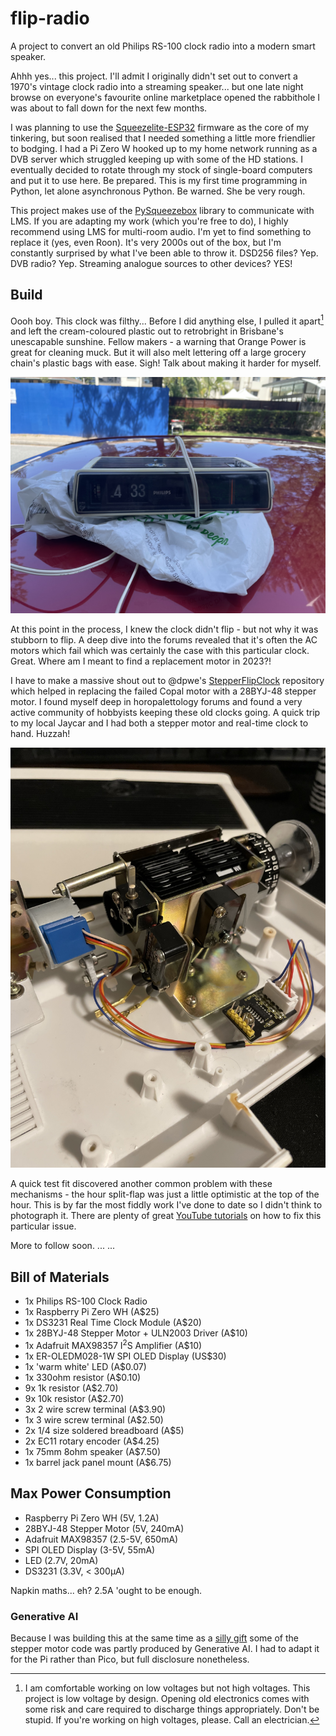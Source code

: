 # flip-radio
A project to convert an old Philips RS-100 clock radio into a modern smart speaker.

Ahhh yes... this project. I'll admit I originally didn't set out to convert a 1970's vintage clock radio into a streaming speaker... but one late night browse on everyone's favourite online marketplace opened the rabbithole I was about to fall down for the next few months. 

I was planning to use the [Squeezelite-ESP32](https://github.com/sle118/squeezelite-esp32) firmware as the core of my tinkering, but soon realised that I needed something a little more friendlier to bodging. I had a Pi Zero W hooked up to my home network running as a DVB server which struggled keeping up with some of the HD stations. I eventually decided to rotate through my stock of single-board computers and put it to use here. Be prepared. This is my first time programming in Python, let alone asynchronous Python. Be warned. She be very rough.

This project makes use of the [PySqueezebox](https://github.com/rajlaud/pysqueezebox) library to communicate with LMS. If you are adapting my work (which you're free to do), I highly recommend using LMS for multi-room audio. I'm yet to find something to replace it (yes, even Roon). It's very 2000s out of the box, but I'm constantly surprised by what I've been able to throw it. DSD256 files? Yep. DVB radio? Yep. Streaming analogue sources to other devices? YES!

## Build
Oooh boy. This clock was filthy... Before I did anything else, I pulled it apart[^1] and left the cream-coloured plastic out to retrobright in Brisbane's unescapable sunshine. Fellow makers - a warning that Orange Power is great for cleaning muck. But it will also  melt lettering off a large grocery chain's plastic bags with ease. Sigh! Talk about making it harder for myself.

![Dirty flip clock sitting atop red car](/docs/img/original-clock.jpg "Picking up the clock")

At this point in the process, I knew the clock didn't flip - but not why it was stubborn to flip. A deep dive into the forums revealed that it's often the AC motors which fail which was certainly the case with this particular clock. Great. Where am I meant to find a replacement motor in 2023?!

I have to make a massive shout out to @dpwe's [StepperFlipClock](https://github.com/dpwe/StepperFlipClock) repository which helped in replacing the failed Copal motor with a 28BYJ-48 stepper motor. I found myself deep in horopalettology forums and found a very active community of hobbyists keeping these old clocks going. A quick trip to my local Jaycar and I had both a stepper motor and real-time clock to hand. Huzzah!

![Split flap mechanism in clock body](/docs/img/initial-fit.jpg "Initial clock mechanism fit")

A quick test fit discovered another common problem with these mechanisms - the hour split-flap was just a little optimistic at the top of the hour. This is by far the most fiddly work I've done to date so I didn't think to photograph it. There are plenty of great [YouTube tutorials](https://www.youtube.com/watch?v=wzLPRFDi2xg) on how to fix this particular issue.



More to follow soon.
...
...


[^1]: I am comfortable working on low voltages but not high voltages. This project is low voltage by design. Opening old electronics comes with some risk and care required to discharge things appropriately. Don't be stupid. If you're working on high voltages, please. Call an electrician.

## Bill of Materials
- 1x Philips RS-100 Clock Radio
- 1x Raspberry Pi Zero WH (A$25)
- 1x DS3231 Real Time Clock Module (A$20)
- 1x 28BYJ-48 Stepper Motor + ULN2003 Driver (A$10)
- 1x Adafruit MAX98357 I<sup>2</sup>S Amplifier (A$10)
- 1x ER-OLEDM028-1W SPI OLED Display (US$30)
- 1x 'warm white' LED (A$0.07)
- 1x 330ohm resistor (A$0.10)
- 9x 1k resistor (A$2.70)
- 9x 10k resistor (A$2.70)
- 3x 2 wire screw terminal (A$3.90)
- 1x 3 wire screw terminal (A$2.50)
- 2x 1/4 size soldered breadboard (A$5)
- 2x EC11 rotary encoder (A$4.25)
- 1x 75mm 8ohm speaker (A$7.50)
- 1x barrel jack panel mount (A$6.75)

## Max Power Consumption
- Raspberry Pi Zero WH (5V, 1.2A)
- 28BYJ-48 Stepper Motor (5V, 240mA)
- Adafruit MAX98357 (2.5-5V, 650mA)
- SPI OLED Display (3-5V, 55mA)
- LED (2.7V, 20mA)
- DS3231 (3.3V, < 300µA)

Napkin maths... eh? 2.5A 'ought to be enough.

### Generative AI
Because I was building this at the same time as a [silly gift](https://github.com/asitwouldseem/groundhog-day/) some of the stepper motor code was partly produced by Generative AI. I had to adapt it for the Pi rather than Pico, but full disclosure nonetheless.
